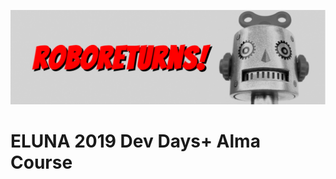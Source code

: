 ![Alt text](https://github.com/MrJeremyHobbs/RoboReturns/blob/master/images/logo_large.png?raw=true "Title")
# ELUNA 2019 Dev Days+ Alma Course